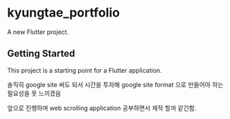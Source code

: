 # kyungtae_portfolio

A new Flutter project.

## Getting Started

This project is a starting point for a Flutter application.

솔직히 google site 써도 되서 시간을 투자해 google site format 으로 만들어야 하는 필요성을 못 느끼겠음

앞으로 진행하며 web scrolling application 공부하면서 제작 할꺼 같긴함.
